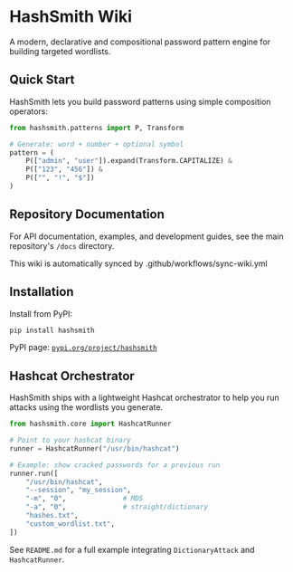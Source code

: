 # HashSmith Wiki

A modern, declarative and compositional password pattern engine for building targeted wordlists.

## Quick Start

HashSmith lets you build password patterns using simple composition operators:

```python
from hashsmith.patterns import P, Transform

# Generate: word + number + optional symbol
pattern = (
    P(["admin", "user"]).expand(Transform.CAPITALIZE) &
    P(["123", "456"]) &
    P(["", "!", "$"])
)
```

## Repository Documentation

For API documentation, examples, and development guides, see the main repository's `/docs` directory.

This wiki is automatically synced by .github/workflows/sync-wiki.yml

## Installation

Install from PyPI:

```bash
pip install hashsmith
```

PyPI page: [`pypi.org/project/hashsmith`](https://pypi.org/project/hashsmith/)

## Hashcat Orchestrator

HashSmith ships with a lightweight Hashcat orchestrator to help you run attacks using the wordlists you generate.

```python
from hashsmith.core import HashcatRunner

# Point to your hashcat binary
runner = HashcatRunner("/usr/bin/hashcat")

# Example: show cracked passwords for a previous run
runner.run([
    "/usr/bin/hashcat",
    "--session", "my_session",
    "-m", "0",              # MD5
    "-a", "0",              # straight/dictionary
    "hashes.txt",
    "custom_wordlist.txt",
])
```

See `README.md` for a full example integrating `DictionaryAttack` and `HashcatRunner`.
